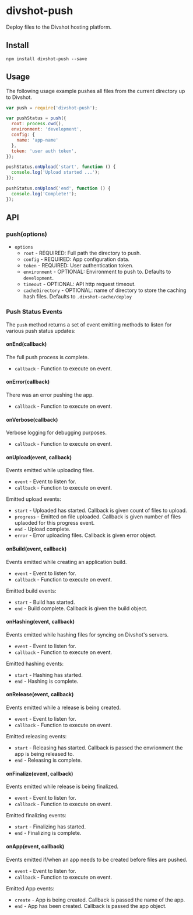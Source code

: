 # divshot-push

Deploy files to the Divshot hosting platform.

## Install

```
npm install divshot-push --save
```

## Usage

The following usage example pushes all files from the current directory up to Divshot.

```js
var push = require('divshot-push');

var pushStatus = push({
  root: process.cwd(),
  environment: 'development',
  config: {
    name: 'app-name'
  },
  token: 'user auth token',
});

pushStatus.onUpload('start', function () {
  console.log('Upload started ...'); 
});

pushStatus.onUpload('end', function () {
  console.log('Complete!');
});
```

## API

### push(options)

* `options`
  * `root` - REQUIRED: Full path the directory to push.
  * `config` - REQUIRED: App configuration data.
  * `token` - REQUIRED: User authentication token.
  * `environment` - OPTIONAL: Environment to push to. Defaults to `development`.
  * `timeout` - OPTIONAL: API http request timeout.
  * `cacheDirectory` - OPTIONAL: name of directory to store the caching hash files. Defaults to `.divshot-cache/deploy`

### Push Status Events

The `push` method returns a set of event emitting methods to listen for various push status updates:

#### onEnd(callback)

The full push process is complete.

* `callback` - Function to execute on event.

#### onError(callback)

There was an error pushing the app.

* `callback` - Function to execute on event.

#### onVerbose(callback)

Verbose logging for debugging purposes.

* `callback` - Function to execute on event.

#### onUpload(event, callback)

Events emitted while uploading files.

* `event` - Event to listen for.
* `callback` - Function to execute on event.

Emitted upload events:

* `start` - Uploaded has started. Callback is given count of files to upload.
* `progress` - Emitted on file uploaded. Callback is given number of files uplaoded for this progress event.
* `end` - Upload complete.
* `error` - Error uploading files. Callback is given error object.

#### onBuild(event, callback)

Events emitted while creating an application build.

* `event` - Event to listen for.
* `callback` - Function to execute on event.

Emitted build events:

* `start` - Build has started.
* `end` - Build complete. Callback is given the build object.

#### onHashing(event, callback)

Events emitted while hashing files for syncing on Divshot's servers.

* `event` - Event to listen for.
* `callback` - Function to execute on event.

Emitted hashing events:

* `start` - Hashing has started.
* `end` - Hashing is complete.

#### onRelease(event, callback)

Events emitted while a release is being created.

* `event` - Event to listen for.
* `callback` - Function to execute on event.

Emitted releasing events:

* `start` - Releasing has started. Callback is passed the envrionment the app is being released to.
* `end` - Releasing is complete.

#### onFinalize(event, callback)

Events emitted while release is being finalized.

* `event` - Event to listen for.
* `callback` - Function to execute on event.

Emitted finalizing events:

* `start` - Finalizing has started.
* `end` - Finalizing is complete.

#### onApp(event, callback)

Events emitted if/when an app needs to be created before files are pushed.

* `event` - Event to listen for.
* `callback` - Function to execute on event.

Emitted App events:

* `create` - App is being created. Callback is passed the name of the app.
* `end` - App has been created. Callback is passed the app object.
